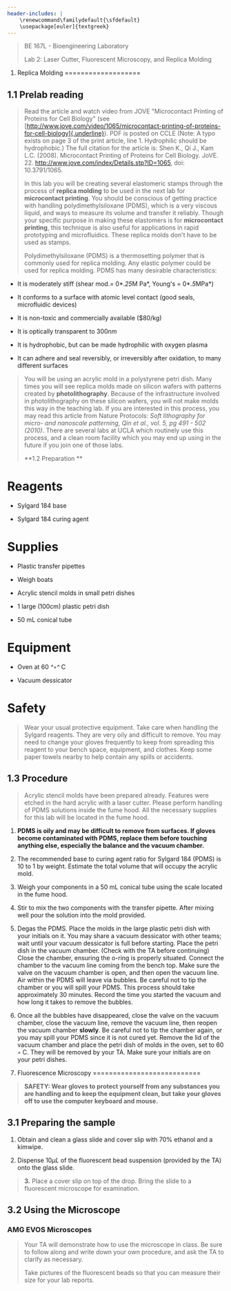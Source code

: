 ```yaml
---
header-includes: |
    \renewcommand\familydefault{\sfdefault}
    \usepackage[euler]{textgreek}
---
```


> BE 167L - Bioengineering Laboratory
>
> Lab 2: Laser Cutter, Fluorescent Microscopy, and Replica Molding

1. Replica Molding 
===================

1.1 Prelab reading 
-------------------

> Read the article and watch video from JOVE \"Microcontact Printing of
> Proteins for Cell Biology\" (see
> [http://www.jove.com/video/1065/microcontact-printing-of-proteins-for-cell-biology]{.underline}).
> PDF is posted on CCLE (Note: A typo exists on page 3 of the print
> article, line 1. Hydrophilic should be hydrophobic.) The full citation
> for the article is: Shen K., Qi J., Kam L.C. (2008). Microcontact
> Printing of Proteins for Cell Biology. JoVE. 22.
> http://www.jove.com/index/Details.stp?ID=1065, doi: 10.3791/1065.
>
> In this lab you will be creating several elastomeric stamps through
> the process of **replica molding** to be used in the next lab for
> **microcontact printing**. You should be conscious of getting practice
> with handling polydimethylsiloxane (PDMS), which is a very viscous
> liquid, and ways to measure its volume and transfer it reliably.
> Though your specific purpose in making these elastomers is for
> **microcontact printing**, this technique is also useful for
> applications in rapid prototyping and microfluidics. These replica
> molds don't have to be used as stamps.
>
> Polydimethylsiloxane (PDMS) is a thermosetting polymer that is
> commonly used for replica molding. Any elastic polymer could be used
> for replica molding. PDMS has many desirable characteristics:

-   It is moderately stiff (shear mod.= 0*.*25*M Pa*, Young's =
    0*.*5*MPa*)

-   It conforms to a surface with atomic level contact (good seals,
    microfluidic devices)

-   It is non-toxic and commercially available (\$80/kg)

-   It is optically transparent to 300*nm*

-   It is hydrophobic, but can be made hydrophilic with oxygen plasma

-   It can adhere and seal reversibly, or irreversibly after oxidation,
    to many different surfaces

> You will be using an acrylic mold in a polystyrene petri dish. Many
> times you will see replica molds made on silicon wafers with patterns
> created by **photolithography**. Because of the infrastructure
> involved in photolithography on these silicon wafers, you will not
> make molds this way in the teaching lab. If you are interested in this
> process, you may read this article from Nature Protocols: *Soft
> lithography for micro- and nanoscale patterning, Qin et al., vol. 5,
> pg 491 - 502 (2010)*. There are several labs at UCLA which routinely
> use this process, and a clean room facility which you may end up using
> in the future if you join one of those labs.
>
> **1.2 Preparation **

Reagents 
=========

-   Sylgard 184 base

-   Sylgard 184 curing agent

Supplies 
=========

-   Plastic transfer pipettes

-   Weigh boats

-   Acrylic stencil molds in small petri dishes

-   1 large (100cm) plastic petri dish

-   50 mL conical tube

Equipment 
==========

-   Oven at 60 *^◦^* C

-   Vacuum dessicator

Safety 
=======

> Wear your usual protective equipment. Take care when handling the
> Sylgard reagents. They are very oily and difficult to remove. You may
> need to change your gloves frequently to keep from spreading this
> reagent to your bench space, equipment, and clothes. Keep some paper
> towels nearby to help contain any spills or accidents.

1.3 Procedure 
--------------

> Acrylic stencil molds have been prepared already. Features were etched
> in the hard acrylic with a laser cutter. Please perform handling of
> PDMS solutions inside the fume hood. All the necessary supplies for
> this lab will be located in the fume hood.

1.  **PDMS is oily and may be difficult to remove from surfaces. If
    gloves become contaminated with PDMS, replace them before touching
    anything else, especially the balance and the vacuum chamber.**

2.  The recommended base to curing agent ratio for Sylgard 184 (PDMS) is
    10 to 1 by weight. Estimate the total volume that will occupy the
    acrylic mold.

3.  Weigh your components in a 50 mL conical tube using the scale
    located in the fume hood.

4.  Stir to mix the two components with the transfer pipette. After
    mixing well pour the solution into the mold provided.

5.  Degas the PDMS. Place the molds in the large plastic petri dish with
    your initials on it. You may share a vacuum dessicator with other
    teams; wait until your vacuum dessicator is full before starting.
    Place the petri dish in the vacuum chamber. (Check with the TA
    before continuing) Close the chamber, ensuring the o-ring is
    properly situated. Connect the chamber to the vacuum line coming
    from the bench top. Make sure the valve on the vacuum chamber is
    open, and then open the vacuum line. Air within the PDMS will leave
    via bubbles. Be careful not to tip the chamber or you will spill
    your PDMS. This process should take approximately 30 minutes. Record
    the time you started the vacuum and how long it takes to remove the
    bubbles.

6.  Once all the bubbles have disappeared, close the valve on the vacuum
    chamber, close the vacuum line, remove the vacuum line, then reopen
    the vacuum chamber **slowly**. Be careful not to tip the chamber
    again, or you may spill your PDMS since it is not cured yet. Remove
    the lid of the vacuum chamber and place the petri dish of molds in
    the oven, set to 60 ◦ C. They will be removed by your TA. Make sure
    your initials are on your petri dishes.

3. Fluorescence Microscopy 
===========================

> **SAFETY: Wear gloves to protect yourself from any substances you are
> handling and to keep the equipment clean, but take your gloves off to
> use the computer keyboard and mouse.**

3.1 Preparing the sample 
-------------------------

1.  Obtain and clean a glass slide and cover slip with 70% ethanol and a
    kimwipe.

2.  Dispense 10*µL* of the fluorescent bead suspension (provided by the
    TA) onto the glass slide.

> **3.** Place a cover slip on top of the drop. Bring the slide to a
> fluorescent microscope for examination.

3.2 Using the Microscope 
-------------------------

###  AMG EVOS Microscopes 

> Your TA will demonstrate how to use the microscope in class. Be sure
> to follow along and write down your own procedure, and ask the TA to
> clarify as necessary.
>
> Take pictures of the fluorescent beads so that you can measure their
> size for your lab reports.
